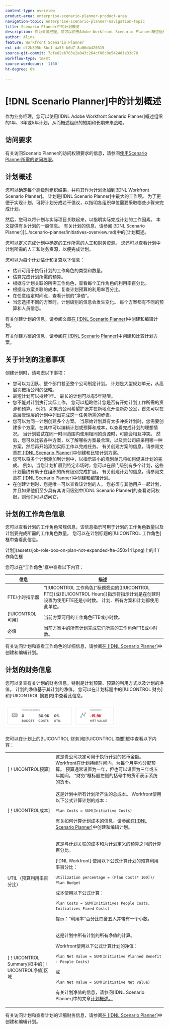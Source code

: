 ```yaml
---
content-type: overview
product-area: enterprise-scenario-planner-product-area
navigation-topic: enterprise-scenario-planner-navigation-topic
title: Scenario Planner中的计划概览
description: 作为业务经理，您可以使用Adobe Workfront Scenario Planner概述组织的1年、3年或5年计划，从而概述组织的短期和长期未来战略。
author: Alina
feature: Workfront Scenario Planner
exl-id: df2b895b-8bc1-4a55-b0d7-8a06db420315
source-git-commit: 7cfe82eb703e2a043c264cf86c0e5424d1e33d78
workflow-type: tm+mt
source-wordcount: '1160'
ht-degree: 0%

---
```


# [!DNL Scenario Planner]中的计划概述

作为业务经理，您可以使用[!DNL Adobe Workfront Scenario Planner]概述组织的1年、3年或5年计划，从而概述组织的短期和长期未来战略。

## 访问要求

有关访问Scenario Planner的访问权限要求的信息，请参阅[使用Scenario Planner所需的访问权限](/help/quicksilver/scenario-planner/access-needed-to-use-sp.md)。

## 计划概述

<!--
<p data-mc-conditions="QuicksilverOrClassic.Draft mode">(NOTE: add information about utilization percentage for job roles - per this story?? - https://hub.workfront.com/task/5eb0784900083e1f2cabb60d6e0d04d3/overview)</p>
-->

您可以确定每个高级别组织结果，并将其作为计划添加到[!DNL Workfront Scenario Planner]。 计划是[!DNL Scenario Planner]中最大的工作项。 为了更便于实现计划，可将计划分成若干倡议，以指明各组织单位需要采取哪些步骤来完成计划。

然后，您可以将计划与实际项目关联起来，以指明实际完成计划的工作因素。 本文提供有关计划的一般信息。 有关计划的信息，请参阅 [!DNL Scenario Planner]](../scenario-planner/initiatives-overview.md)中的[计划概述。

您可以定义完成计划中确定的工作所需的人工和财务资源。 您还可以查看计划中计划所需的人工和财务资源，以便完成计划。

您可以为每个计划估计和复查以下信息：

* 估计可用于执行计划的工作角色的类型和数量。
* 估算完成计划所需的预算。
* 根据与计划关联的所需工作角色，查看每个工作角色的利用率百分比。
* 根据与方案关联的成本，复查计划预算的利用率百分比。
* 在任意给定时间点，查看计划的“净值”。
* 当您选择不同的方案时，计划级别的信息会发生变化。 每个方案都有不同的预算和人员信息。

有关创建计划的信息，请参阅文章[在 [!DNL Scenario Planner]](../scenario-planner/create-and-edit-plans.md)中创建和编辑计划。

有关创建方案的信息，请参阅[在 [!DNL Scenario Planner]](../scenario-planner/create-and-compare-scenarios-for-a-plan.md)中创建和比较计划方案。

## 关于计划的注意事项

创建计划时，请考虑以下事项：

* 您可以为团队、整个部门甚至整个公司制定计划。 计划是大型规划单元，从高层次概括公司的战略。
* 最短计划可以持续1年。 最长的计划可以有5年期限。
* 您不能对计划执行实际工作。 您可以粗略估计您是否有开始计划工作所需的资源和预算。 例如，如果贵公司希望扩张并在新地点开设新办公室，首先可以在高层管理层的计划中列出完成这一任务所需的步骤。
* 您可以为同一计划创建多个方案。 当原始计划具有太多冲突计划时，您需要创建多个方案，在其中可以编辑计划或预算和成本，以查看完成计划的理想情况。 当计划尝试在同一时间范围内使用相同的资源时，可能会相互冲突。 然后，您可以比较各种方案，以了解哪些方案最合理，以及贵公司应采用哪一种方案，然后再开始添加实际工作以完成任务。 有关创建方案的信息，请参阅文章[在 [!DNL Scenario Planner]](../scenario-planner/create-and-compare-scenarios-for-a-plan.md)中创建和比较计划方案。
* 您可以将多个计划添加到计划中，以指示较小的规划单元将如何促进计划的完成。 例如，当您计划扩展到特定市场时，您可以在部门级别有多个计划，这些计划最终有助于在组织的所有级别完成扩展。 有关创建计划的信息，请参阅文章[在 [!DNL Scenario Planner]](../scenario-planner/create-and-edit-initiatives.md)中创建和编辑计划。
* 在创建计划时，您是唯一可以查看该计划的人。 您必须与其他用户一起计划，并且如果他们至少具有其访问级别中[!DNL Scenario Planner]的查看访问权限，则他们可以访问它。

## 计划的工作角色信息

您可以查看计划的工作角色常规信息，该信息指示可用于计划的工作角色数量以及计划要完成所需的工作角色数量。 您可以在计划标题的[!UICONTROL 工作角色]框中查看此信息。

计划](assets/job-role-box-on-plan-not-expanded-fte-350x141.png)上的![工作角色框

您可以在“工作角色”框中查看以下内容：

| 信息 | 描述 |
|---|---|
| FTE/小时指示器 | “[!UICONTROL 工作角色]”标题旁边的([!UICONTROL FTE])或([!UICONTROL Hours])指示符指示计划是在创建时设置为使用FTE还是小时数。 计划、所有方案和计划都使用此单位。 |
| [!UICONTROL 可用] | 当前方案可用的工作角色FTE或小时数。 |
| 必填 | 当前方案中的所有计划完成它们所需的工作角色FTE或小时数。 |

有关访问计划和查看工作角色的详细信息，请参阅[在 [!DNL Scenario Planner]](../scenario-planner/create-and-edit-plans.md)中创建和编辑计划。

## 计划的财务信息

您可以复查有关计划的财务信息，特别是计划预算、预算的利用方式以及计划的净值。 计划的净值基于其计划的净值。 您可以在计划标题中的[!UICONTROL 财务]和[!UICONTROL 摘要]框中查看此信息。

![预算和净值框](assets/budget-net-value-boxes-on-plan-not-expanded-350x86.png)

您可以在计划上的[!UICONTROL 财务]和[!UICONTROL 摘要]框中查看以下内容：

<table style="table-layout:auto"> 
 <col> 
 <col> 
 <tbody> 
  <tr> 
   <td role="rowheader"> <p role="rowheader">[！UICONTROL预算] </p> <p role="rowheader"> </p> </td> 
   <td>这是贵公司决定可用于执行计划的货币金额。 Workfront在计划持续时间内，为每个月平均分配预算。 预算通常设置为一年，但也可以设置为三年或五年期间。 “财务”框标题左侧的括号中的货币表示系统的货币。 </td> 
  </tr> 
  <tr> 
   <td role="rowheader">[！UICONTROL成本]</td> 
   <td> <p>这是计划中所有计划所产生的总成本。 Workfront使用以下公式计算计划的成本：</p> <p><code>Plan Costs = SUM(Initiative Costs)</code> </p> <p>有关如何计算计划成本的信息，请参阅<a href="../scenario-planner/create-and-edit-initiatives.md" class="MCXref xref">在[!DNL Scenario Planner]</a>中创建和编辑计划。 </p> </td> 
  </tr> 
  <tr> 
   <td role="rowheader">UTIL（预算利用率百分比）</td> 
   <td> <p>这是与计划关联的成本和为计划定义的预算之间的计算百分比。 </p> <p>[!DNL Workfront] 使用以下公式计算计划的预算利用率百分比： </p> <p><code>Utilization percentage = (Plan Costs* 100))/ Plan Budget</code> </p> <p>成本使用以下公式计算：</p> <p><code>Plan Costs = SUM(Initiatives People Costs, Initiatives Fixed Costs)</code> </p> <p>提示：“利用率”百分比四舍五入并带有一个小数。 </p> </td> 
  </tr> 
  <tr> 
   <td role="rowheader"> <p role="rowheader">[！UICONTROL Summary]框</span>中的[！UICONTROL净值]区域<span></p> <p role="rowheader"> </p> </td> 
   <td> <p>这是计划中所有计划的所有净值的计算。 </p> <p>Workfront使用以下公式计算计划的净值： </p> <p><code>Plan Net Value = SUM(Initiative Planned Benefit - People Costs)</code> </p> <p>或</p> <p><code>Plan Net Value = SUM(Initiative Net Value)</code> </p> <p>有关计划净值的信息，请参阅[!DNL Scenario Planner]</a>中的文章<a href="../scenario-planner/initiatives-overview.md" class="MCXref xref">计划概述。</p> </td> 
  </tr> 
 </tbody> 
</table>

有关访问计划和查看计划的详细财务信息，请参阅[在 [!DNL Scenario Planner]](../scenario-planner/create-and-edit-plans.md)中创建和编辑计划。


